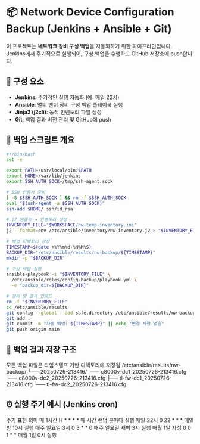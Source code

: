 # 📦 Network Device Configuration Backup (Jenkins + Ansible + Git)

이 프로젝트는 **네트워크 장비 구성 백업**을 자동화하기 위한 파이프라인입니다.  
Jenkins에서 주기적으로 실행되어, 구성 백업을 수행하고 GitHub 저장소에 push합니다.

## 🔧 구성 요소

- **Jenkins**: 주기적인 실행 자동화 (예: 매일 22시)
- **Ansible**: 멀티 벤더 장비 구성 백업 플레이북 실행
- **Jinja2 (j2cli)**: 동적 인벤토리 파일 생성
- **Git**: 백업 결과 버전 관리 및 GitHub에 push

## 🧩 백업 스크립트 개요

```bash
#!/bin/bash
set -e

export PATH=/usr/local/bin:$PATH
export HOME=/var/lib/jenkins
export SSH_AUTH_SOCK=/tmp/ssh-agent.sock

# SSH 인증서 준비
[ -S $SSH_AUTH_SOCK ] && rm -f $SSH_AUTH_SOCK
eval "$(ssh-agent -a $SSH_AUTH_SOCK)"
ssh-add $HOME/.ssh/id_rsa

# j2 템플릿 → 인벤토리 생성
INVENTORY_FILE="$WORKSPACE/nw-temp-inventory.ini"
j2 --format=env /etc/ansible/inventory/nw-inventory.j2 > "$INVENTORY_FILE"

# 백업 디렉토리 생성
TIMESTAMP=$(date +%Y%m%d-%H%M%S)
BACKUP_DIR="/etc/ansible/results/nw-backup/${TIMESTAMP}"
mkdir -p "$BACKUP_DIR"

# 구성 백업 실행
ansible-playbook -i "$INVENTORY_FILE" \
  /etc/ansible/roles/config-backup/playbook.yml \
  -e "backup_dir=${BACKUP_DIR}"

# 정리 및 결과 업로드
rm -f "$INVENTORY_FILE"
cd /etc/ansible/results
git config --global --add safe.directory /etc/ansible/results/nw-backup
git add .
git commit -m "자동 백업: ${TIMESTAMP}" || echo "변경 사항 없음"
git push origin main
```

## 📁 백업 결과 저장 구조

모든 백업 파일은 타임스탬프 기반 디렉토리에 저장됨
/etc/ansible/results/nw-backup/
└── 20250726-213416/
    ├── c8000v-dc1_20250726-213416.cfg
    ├── c8000v-dc2_20250726-213416.cfg
    ├── tl-fw-dc1_20250726-213416.cfg
    └── tl-fw-dc2_20250726-213416.cfg

  
## ⏰ 실행 주기 예시 (Jenkins cron)

주기	표현	의미
매 1시간	H * * * *	매 시간 랜덤 분마다 실행
매일 22시	0 22 * * *	매일 밤 10시 실행
매주 일요일 3시	0 3 * * 0	매주 일요일 새벽 3시 실행
매월 1일 자정	0 0 1 * *	매월 1일 0시 실행
